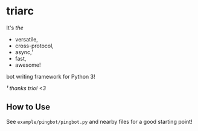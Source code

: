 # triarc

It's *the*

 * versatile,
 * cross-protocol,
 * async,¹
 * fast,
 * awesome!

bot writing framework for Python 3!

_¹ thanks trio! <3_

## How to Use

See `example/pingbot/pingbot.py` and nearby files for a good starting point!
